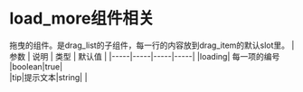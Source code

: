 # load_more组件相关

拖曳的组件。是drag_list的子组件，每一行的内容放到drag_item的默认slot里。
| 参数 | 说明 | 类型 | 默认值 |
|-----|-----|-----|-----|
|loading|	每一项的编号	|boolean|true|	
|tip|提示文本|string|  |
